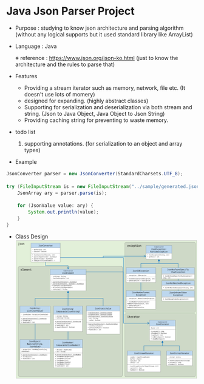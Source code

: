 # Java Json Parser Project

- Purpose : studying to know json architecture and parsing algorithm (without any logical supports but it used standard library like ArrayList)
- Language : Java

  ※ reference : https://www.json.org/json-ko.html (just to know the architecture and the rules to parse that)

- Features

  - Providing a stream iterator such as memory, network, file etc. (It doesn't use lots of momery)
  - designed for expanding. (highly abstract classes)
  - Supporting for serialization and deserialization via both stream and string. (Json to Java Object, Java Object to Json String)
  - Providing caching string for preventing to waste memory.

- todo list

  1. supporting annotations. (for serialization to an object and array types)

- Example

```Java
JsonConverter parser = new JsonConverter(StandardCharsets.UTF_8);

try (FileInputStream is = new FileInputStream("../sample/generated.json")) {
    JsonArray ary = parser.parse(is);

    for (JsonValue value: ary) {
        System.out.println(value);
    }
}
```

- Class Design
  <img src="./img/diagram.png"/>

